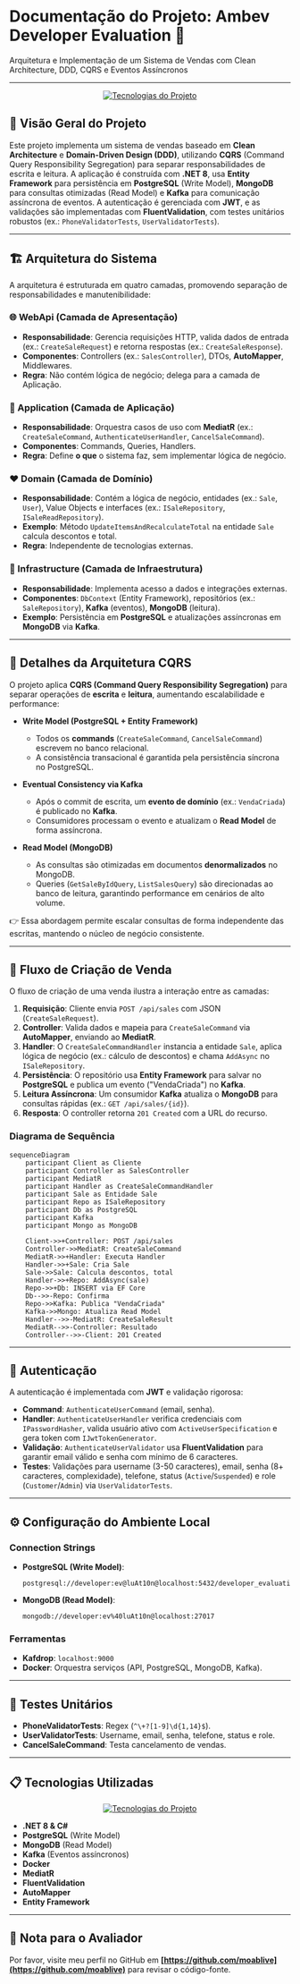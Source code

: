 # Documentação do Projeto: Ambev Developer Evaluation 🚀

Arquitetura e Implementação de um Sistema de Vendas com Clean Architecture, DDD, CQRS e Eventos Assíncronos

---

<div align="center">
  <a href="https://skillicons.dev">
    <img src="https://skillicons.dev/icons?i=dotnet,cs,postgres,mongodb,kafka,docker,git,vscode&theme=light" alt="Tecnologias do Projeto" />
  </a>
</div>

## 📖 Visão Geral do Projeto

Este projeto implementa um sistema de vendas baseado em **Clean Architecture** e **Domain-Driven Design (DDD)**, utilizando **CQRS** (Command Query Responsibility Segregation) para separar responsabilidades de escrita e leitura. A aplicação é construída com **.NET 8**, usa **Entity Framework** para persistência em **PostgreSQL** (Write Model), **MongoDB** para consultas otimizadas (Read Model) e **Kafka** para comunicação assíncrona de eventos. A autenticação é gerenciada com **JWT**, e as validações são implementadas com **FluentValidation**, com testes unitários robustos (ex.: `PhoneValidatorTests`, `UserValidatorTests`).

---

## 🏗️ Arquitetura do Sistema

A arquitetura é estruturada em quatro camadas, promovendo separação de responsabilidades e manutenibilidade:

### 🌐 WebApi (Camada de Apresentação)
- **Responsabilidade**: Gerencia requisições HTTP, valida dados de entrada (ex.: `CreateSaleRequest`) e retorna respostas (ex.: `CreateSaleResponse`).
- **Componentes**: Controllers (ex.: `SalesController`), DTOs, **AutoMapper**, Middlewares.
- **Regra**: Não contém lógica de negócio; delega para a camada de Aplicação.

### 🚀 Application (Camada de Aplicação)
- **Responsabilidade**: Orquestra casos de uso com **MediatR** (ex.: `CreateSaleCommand`, `AuthenticateUserHandler`, `CancelSaleCommand`).
- **Componentes**: Commands, Queries, Handlers.
- **Regra**: Define **o que** o sistema faz, sem implementar lógica de negócio.

### ❤️ Domain (Camada de Domínio)
- **Responsabilidade**: Contém a lógica de negócio, entidades (ex.: `Sale`, `User`), Value Objects e interfaces (ex.: `ISaleRepository`, `ISaleReadRepository`).
- **Exemplo**: Método `UpdateItemsAndRecalculateTotal` na entidade `Sale` calcula descontos e total.
- **Regra**: Independente de tecnologias externas.

### 💾 Infrastructure (Camada de Infraestrutura)
- **Responsabilidade**: Implementa acesso a dados e integrações externas.
- **Componentes**: `DbContext` (Entity Framework), repositórios (ex.: `SaleRepository`), **Kafka** (eventos), **MongoDB** (leitura).
- **Exemplo**: Persistência em **PostgreSQL** e atualizações assíncronas em **MongoDB** via **Kafka**.

---

## 📑 Detalhes da Arquitetura CQRS

O projeto aplica **CQRS (Command Query Responsibility Segregation)** para separar operações de **escrita** e **leitura**, aumentando escalabilidade e performance:

- **Write Model (PostgreSQL + Entity Framework)**  
  - Todos os **commands** (`CreateSaleCommand`, `CancelSaleCommand`) escrevem no banco relacional.  
  - A consistência transacional é garantida pela persistência síncrona no PostgreSQL.  

- **Eventual Consistency via Kafka**  
  - Após o commit de escrita, um **evento de domínio** (ex.: `VendaCriada`) é publicado no **Kafka**.  
  - Consumidores processam o evento e atualizam o **Read Model** de forma assíncrona.  

- **Read Model (MongoDB)**  
  - As consultas são otimizadas em documentos **denormalizados** no MongoDB.  
  - Queries (`GetSaleByIdQuery`, `ListSalesQuery`) são direcionadas ao banco de leitura, garantindo performance em cenários de alto volume.  

👉 Essa abordagem permite escalar consultas de forma independente das escritas, mantendo o núcleo de negócio consistente.

---

## 🔄 Fluxo de Criação de Venda

O fluxo de criação de uma venda ilustra a interação entre as camadas:

1. **Requisição**: Cliente envia `POST /api/sales` com JSON (`CreateSaleRequest`).
2. **Controller**: Valida dados e mapeia para `CreateSaleCommand` via **AutoMapper**, enviando ao **MediatR**.
3. **Handler**: O `CreateSaleCommandHandler` instancia a entidade `Sale`, aplica lógica de negócio (ex.: cálculo de descontos) e chama `AddAsync` no `ISaleRepository`.
4. **Persistência**: O repositório usa **Entity Framework** para salvar no **PostgreSQL** e publica um evento ("VendaCriada") no **Kafka**.
5. **Leitura Assíncrona**: Um consumidor **Kafka** atualiza o **MongoDB** para consultas rápidas (ex.: `GET /api/sales/{id}`).
6. **Resposta**: O controller retorna `201 Created` com a URL do recurso.

### Diagrama de Sequência
```mermaid
sequenceDiagram
    participant Client as Cliente
    participant Controller as SalesController
    participant MediatR
    participant Handler as CreateSaleCommandHandler
    participant Sale as Entidade Sale
    participant Repo as ISaleRepository
    participant Db as PostgreSQL
    participant Kafka
    participant Mongo as MongoDB

    Client->>+Controller: POST /api/sales
    Controller->>MediatR: CreateSaleCommand
    MediatR->>+Handler: Executa Handler
    Handler->>+Sale: Cria Sale
    Sale->>Sale: Calcula descontos, total
    Handler->>+Repo: AddAsync(sale)
    Repo->>+Db: INSERT via EF Core
    Db-->>-Repo: Confirma
    Repo->>Kafka: Publica "VendaCriada"
    Kafka->>Mongo: Atualiza Read Model
    Handler-->>-MediatR: CreateSaleResult
    MediatR-->>-Controller: Resultado
    Controller-->>-Client: 201 Created
```

---

## 🔐 Autenticação

A autenticação é implementada com **JWT** e validação rigorosa:
- **Command**: `AuthenticateUserCommand` (email, senha).
- **Handler**: `AuthenticateUserHandler` verifica credenciais com `IPasswordHasher`, valida usuário ativo com `ActiveUserSpecification` e gera token com `IJwtTokenGenerator`.
- **Validação**: `AuthenticateUserValidator` usa **FluentValidation** para garantir email válido e senha com mínimo de 6 caracteres.
- **Testes**: Validações para username (3-50 caracteres), email, senha (8+ caracteres, complexidade), telefone, status (`Active`/`Suspended`) e role (`Customer`/`Admin`) via `UserValidatorTests`.

---

## ⚙️ Configuração do Ambiente Local

### Connection Strings
- **PostgreSQL (Write Model)**:
  ```
  postgresql://developer:ev@luAt10n@localhost:5432/developer_evaluation
  ```

- **MongoDB (Read Model)**:
  ```
  mongodb://developer:ev%40luAt10n@localhost:27017
  ```

### Ferramentas
- **Kafdrop**: `localhost:9000`
- **Docker**: Orquestra serviços (API, PostgreSQL, MongoDB, Kafka).

---

## 🧪 Testes Unitários

- **PhoneValidatorTests**: Regex (`^\+?[1-9]\d{1,14}$`).
- **UserValidatorTests**: Username, email, senha, telefone, status e role.
- **CancelSaleCommand**: Testa cancelamento de vendas.

---

## 📋 Tecnologias Utilizadas
<p align="center">
  <a href="https://skillicons.dev">
    <img src="https://skillicons.dev/icons?i=dotnet,cs,postgres,mongodb,kafka,docker,git,vscode&theme=light&perline=4" alt="Tecnologias do Projeto" />
  </a>
</p>

- **.NET 8 & C#**
- **PostgreSQL** (Write Model)
- **MongoDB** (Read Model)
- **Kafka** (Eventos assíncronos)
- **Docker**
- **MediatR**
- **FluentValidation**
- **AutoMapper**
- **Entity Framework**

---

## 📝 Nota para o Avaliador
Por favor, visite meu perfil no GitHub em **[https://github.com/moablive](https://github.com/moablive)** para revisar o código-fonte.
